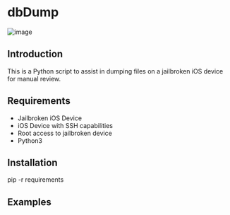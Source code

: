 # dbDump
![image](https://github.com/cameronbco/dbDump/assets/70172203/db695224-6240-435d-b3ff-f617a9104659)
## Introduction
This is a Python script to assist in dumping files on a jailbroken iOS device for manual review.
## Requirements
* Jailbroken iOS Device
* iOS Device with SSH capabilities
* Root access to jailbroken device
* Python3
## Installation
pip -r requirements
## Examples

